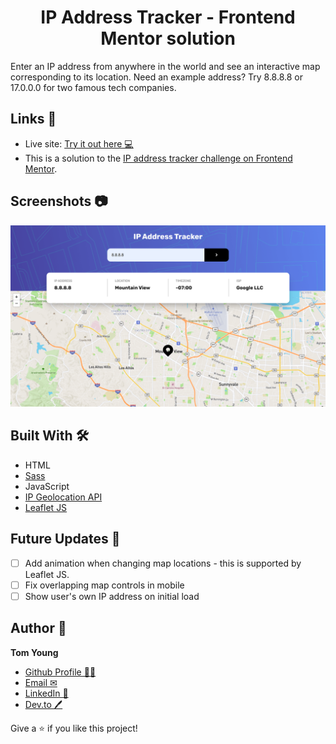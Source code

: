 <h1 align="center">IP Address Tracker - Frontend Mentor solution</h1>

Enter an IP address from anywhere in the world and see an interactive map corresponding to its location. Need an example address? Try 8.8.8.8 or 17.0.0.0 for two famous tech companies.


## Links 🌟

- Live site: [Try it out here 💻](https://thethomasy.github.io/IP-Address-Tracker/ 'Live View')
- This is a solution to the [IP address tracker challenge on Frontend Mentor](https://www.frontendmentor.io/challenges/ip-address-tracker-I8-0yYAH0).


## Screenshots 📷

<p float="left">
  <img src="./screenshots/screenshot-desktop.png">
<!--   <img src="./screenshots/screenshot-mobile.png" width="300px"> -->
</p>

## Built With 🛠

- HTML
- [Sass](https://sass-lang.com/)
- JavaScript
- [IP Geolocation API](https://geo.ipify.org/)
- [Leaflet JS](https://leafletjs.com/)

## Future Updates 🎁

- [ ] Add animation when changing map locations - this is supported by Leaflet JS.
- [ ] Fix overlapping map controls in mobile
- [ ] Show user's own IP address on initial load

## Author 🧑

**Tom Young**

- [Github Profile 👨‍💻](https://github.com/TheThomasY)
- [Email ✉](mailto:tomyoungdev@gmail.com?subject=Hi 'Hi!')
- [LinkedIn 💼](https://www.linkedin.com/in/tom-young5555/)
- [Dev.to 🖊](https://dev.to/thetomy)

Give a ⭐️ if you like this project!
